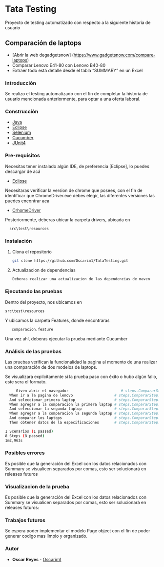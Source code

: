 # Tata Testing
Proyecto de testing automatizado con respecto a la siguiente historia de usuario

## Comparación de laptops
* [Abrir la web degadgetsnow] (https://www.gadgetsnow.com/compare-laptops) 
* Comparar Lenovo E41-80 con Lenovo B40-80 
* Extraer todo está detalle desde el tabla “SUMMARY” en un Excel


### Introducción
Se realizo el testing automatizado con el fin de completar la historia de usuario mencionada anteriormente, para optar a una oferta laboral.

### Construcción
* [Java](https://www.java.com/es/)
* [Eclipse](https://www.eclipse.org/)
* [Selenium](https://www.selenium.dev/)
* [Cucumber](https://cucumber.io/)
* [JUnit4](https://junit.org/)

### Pre-requisitos
Necesitas tener instalado algún IDE, de preferencia [Eclipse], lo puedes descargar de acá

  * [Eclipse](https://www.eclipse.org/)

Necesitaras verificar la version de chrome que posees, con el fin de identificar que ChromeDriver.exe debes elegir, las diferentes versiones las puedes encontrar aca 
* [CrhomeDriver](https://chromedriver.chromium.org/downloads)

Posteriormente, deberas ubicar la carpeta drivers, ubicada en  
 ``` sh
   src\test\resources
   ```
   
### Instalación
1. Clona el repositorio

   ``` sh
   git clone https://github.com/Oscarim1/TataTesting.git
   ```
2. Actualizacion de dependencias

   ``` sh
   Deberas realizar una actualizacion de las dependencias de maven
   ```
### Ejecutando las pruebas
Dentro del proyecto, nos ubicamos en 

   ``` sh
   src\test\resources
   ```
Y ubicamos la carpeta Features, donde encontraras 
``` sh
   comparacion.feature
   ```
Una vez ahí, deberas ejecutar la prueba mediante Cucumber
   
### Análisis de las pruebas
Las pruebas verifican la funcionalidad la pagina al momento de una realizar una comparación de dos modelos de laptops.


Se visualizará explícitamente si la prueba paso con éxito o hubo algún fallo, este sera el formato.
``` sh
     Given abrir el navegador                        # steps.CompararStep.abrir_el_navegador()
  When ir a la pagina de lenovo                   # steps.CompararStep.ir_a_la_pagina_de_lenovo()
  And seleccionar primera laptop                  # steps.CompararStep.seleccionar_primera_laptop()
  When agregar a la comparacion la primera laptop # steps.CompararStep.agregar_a_la_comparacion_la_primera_laptop()
  And seleccionar la segunda laptop               # steps.CompararStep.seleccionar_la_segunda_laptop()
  When agregar a la comparacion la segunda laptop # steps.CompararStep.agregar_a_la_comparacion_la_segunda_laptop()
  And comparar los laptops                        # steps.CompararStep.comparar_los_laptops()
  Then obtener datos de la especificaciones       # steps.CompararStep.obtener_datos_de_la_especificaciones()

1 Scenarios (1 passed)
8 Steps (8 passed)
1m2,963s
   ```
    
### Posibles errores
Es posible que la generación del Excel con los datos relacionados con Summary se visualicen separados por comas, esto ser solucionará en releases futuros

### Visualizacion de la prueba
Es posible que la generación del Excel con los datos relacionados con Summary se visualicen separados por comas, esto ser solucionará en releases futuros:

### Trabajos futuros
Se espera poder implementar el modelo Page object con el fin de poder generar codigo mas limpio y organizado.

### Autor
* **Oscar Reyes** - [Oscarim1](https://github.com/Oscarim1)
